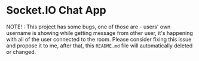 # Socket.IO Chat App

NOTE! : This project has some bugs, one of those are - users' own username is showing while getting message from other user, it's happening with all of the user connected to the room. Please consider fixing this issue and propose it to me, after that, this `README.md` file will automatically deleted or changed.